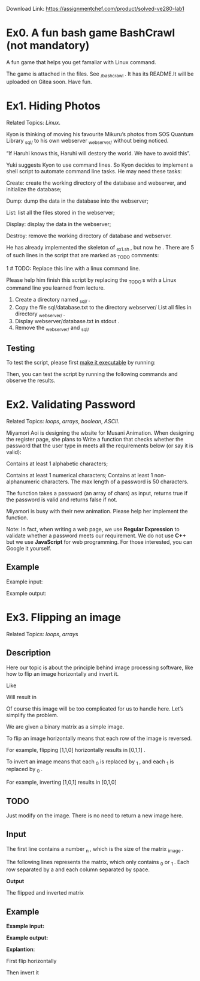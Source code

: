 Download Link: https://assignmentchef.com/product/solved-ve280-lab1
<br>



<h1>Ex0. A fun bash game BashCrawl (not mandatory)</h1>

A fun game that helps you get famaliar with Linux command.

The game is attached in the files. See <sub>/bashcrawl </sub>. It has its README.It will be uploaded on Gitea soon. Have fun.




<h1>Ex1. Hiding Photos</h1>

Related Topics: <em>Linux</em>.

Kyon is thinking of moving his favourite Mikuru’s photos from SOS Quantum Library <sub>sql/</sub> to his own webserver <sub>webserver/</sub> without being noticed.

“If Haruhi knows this, Haruhi will destory the world. We have to avoid this”.

Yuki suggests Kyon to use command lines. So Kyon decides to implement a shell script to automate command line tasks. He may need these tasks:

Create: create the working directory of the database and webserver, and initialize the database;

Dump: dump the data in the database into the webserver;

List: list all the files stored in the webserver;

Display: display the data in the webserver;

Destroy: remove the working directory of database and webserver.

He has already implemented the skeleton of <sub>ex1.sh </sub>, but now he . There are 5 of such lines in the script that are marked as <sub>TODO</sub> comments:

1 # TODO: Replace this line with a linux command line.

Please help him finish this script by replacing the <sub>TODO </sub>s with a Linux command line you learned from lecture.

<ol>

 <li>Create a directory named <sub>sql/ </sub>.</li>

 <li>Copy the file sql/database.txt to the directory webserver/ List all files in directory <sub>webserver/ </sub>.</li>

 <li>Display webserver/database.txt in stdout .</li>

 <li>Remove the <sub>webserver/</sub> and <sub>sql/</sub></li>

</ol>

<h2>Testing</h2>

To test the script, please first <a href="https://askubuntu.com/questions/443789/what-does-chmod-x-filename-do-and-how-do-i-use-it">make it executable</a> by running:

Then, you can test the script by running the following commands and observe the results.




<h1>Ex2. Validating Password</h1>

Related Topics: <em>loops</em>, <em>arrays</em>, <em>boolean</em>, <em>ASCII</em>.

Miyamori Aoi is designing the wbsite for Musani Animation. When designing the register page, she plans to Write a function that checks whether the password that the user type in meets all the requirements below (or say it is valid):

Contains at least 1 alphabetic characters;

Contains at least 1 numerical characters; Contains at least 1 non-alphanumeric characters. The max length of a password is 50 characters.

The function takes a password (an array of chars) as input, returns true if the password is valid and returns false if not.

Miyamori is busy with their new animation. Please help her implement the function.

Note: In fact, when writing a web page, we use <strong>Regular Expression</strong> to validate whether a password meets our requirement. We do not use <strong>C++</strong> but we use <strong>JavaScript</strong> for web programming. For those interested, you can Google it yourself.




<h2>Example</h2>

Example input:

Example output:




<h1>Ex3. Flipping an image</h1>

Related Topics: <em>loops</em>, <em>array</em>s

<h2>Description</h2>

Here our topic is about the principle behind image processing software, like how to flip an image horizontally and invert it.

Like

Will result in

Of course this image will be too complicated for us to handle here. Let’s simplify the problem.

We are given a  binary matrix as a simple image.

To flip an image horizontally means that each row of the image is reversed.

For example, flipping [1,1,0] horizontally results in [0,1,1] .

To invert an image means that each <sub>0</sub> is replaced by <sub>1 </sub>, and each <sub>1</sub> is replaced by <sub>0 </sub>.

For example, inverting [1,0,1] results in [0,1,0]

<h2>TODO</h2>

Just modify on the image. There is no need to return a new image here.

<h2>Input</h2>

The first line contains a number <sub>n </sub>, which is the size of the matrix <sub>image </sub>.

The following lines represents the matrix, which only contains <sub>0</sub> or <sub>1 </sub>. Each row separated by a 
 and each column separated by space.

<strong>Output                                                                                                                  </strong>

The flipped and inverted matrix

<h2>Example</h2>

<strong>Example input:</strong>

<strong>Example output:</strong>

<strong>Explantion</strong>:

First flip horizontally

Then invert it